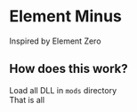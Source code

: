 
# Element Minus
Inspired by Element Zero  

## How does this work?
Load all DLL in `mods` directory  
That is all
